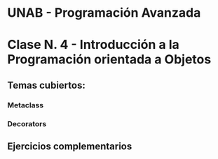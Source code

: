 # UNAB - Programación Avanzada

# Clase N. 4 - Introducción a la Programación orientada a Objetos

## Temas cubiertos:

### Metaclass
### Decorators

## Ejercicios complementarios

